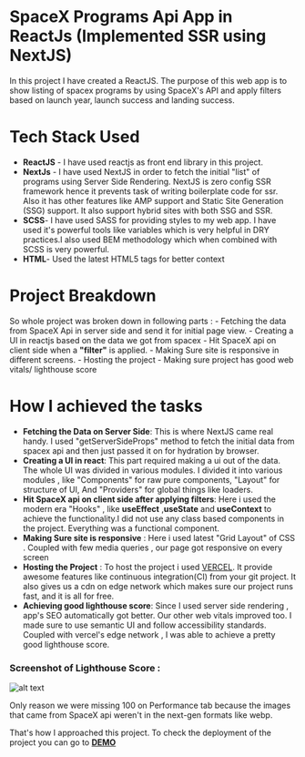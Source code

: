 # SpaceX Programs Api App in ReactJs (Implemented SSR using NextJS)
 
In this project I have  created a  ReactJS. The purpose of this web app is to show listing of spacex programs by using SpaceX's API and apply filters based on launch year, launch success and landing success.


# Tech Stack Used
  - **ReactJS** - I have used reactjs as front end library in this project.  
  - **NextJs** - I have used NextJS in order to fetch  the initial "list" of  programs using Server Side Rendering. NextJS  is zero config SSR framework hence it prevents task of writing boilerplate code for ssr. Also it has other features like AMP support and Static Site Generation (SSG) support. It also support hybrid sites with both SSG and SSR. 
  - **SCSS**- I have used SASS for providing styles to my web app. I have used it's powerful tools like variables which is very helpful in DRY practices.I also used BEM methodology which when combined with SCSS is very powerful.
  - **HTML**- Used the latest HTML5 tags for better context

# Project Breakdown
 So whole project was broken down in following parts : 
    - Fetching the data from SpaceX Api in server side and send it for initial page view.
    - Creating a UI in reactjs based on the data we got from spacex
    - Hit SpaceX api on client side when a **"filter"** is applied.
    - Making Sure site is responsive in different screens.
    - Hosting the project
    - Making sure project has good web vitals/ lighthouse score
    
# How I achieved the tasks
- **Fetching the Data on Server Side**: This is where NextJS came real handy. I used "getServerSideProps" method to fetch the initial data from spacex api and then just passed it on for hydration by browser.
- **Creating a UI in react**: This part required making a ui out of the data. The whole UI was divided in various modules. I divided it into various modules , like "Components" for raw pure components, "Layout"  for structure of UI, And "Providers" for global things like loaders. 
- **Hit SpaceX api on client side after applying filters**: Here i used the modern era "Hooks" , like **useEffect** ,**useState** and **useContext** to achieve the functionality.I did not use any class based components in the project. Everything was a functional component.
- **Making Sure site is responsive** : Here i used latest "Grid Layout" of CSS . Coupled with few media queries , our page got responsive on every screen
- **Hosting the Project** : To host the project i used [VERCEL](https://vercel.com). It provide awesome features like continuous integration(CI) from your git project. It also gives us a cdn on edge network which makes sure our project runs fast, and it is all for free. 
- **Achieving good lighthouse score**: Since I used server side rendering , app's SEO automatically got better. Our other web vitals improved too. I made sure to use semantic UI and follow accessibility standards. Coupled with vercel's edge network , I was able to achieve a pretty good lighthouse score.

### Screenshot of Lighthouse Score : 
![alt text](https://i.ibb.co/HPvZbPq/Screenshot-2020-09-23-at-3-13-37-AM.png)

Only reason we were missing 100 on Performance tab because the images that came from SpaceX api weren't in the next-gen formats like webp.

That's how I approached this project.
To check the deployment of the project you can go to [**DEMO**](http://spacex-demo.vercel.app/)
